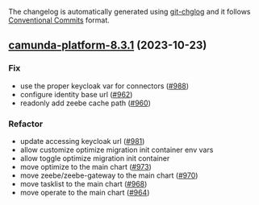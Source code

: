 The changelog is automatically generated using [git-chglog](https://github.com/git-chglog/git-chglog)
and it follows [Conventional Commits](https://www.conventionalcommits.org/en/v1.0.0/) format.


<a name="camunda-platform-8.3.1"></a>
## [camunda-platform-8.3.1](https://github.com/camunda/camunda-platform-helm/compare/camunda-platform-8.3.0...camunda-platform-8.3.1) (2023-10-23)

### Fix

* use the proper keycloak var for connectors ([#988](https://github.com/camunda/camunda-platform-helm/issues/988))
* configure identity base url ([#962](https://github.com/camunda/camunda-platform-helm/issues/962))
* readonly add zeebe cache path ([#960](https://github.com/camunda/camunda-platform-helm/issues/960))

### Refactor

* update accessing keycloak url ([#981](https://github.com/camunda/camunda-platform-helm/issues/981))
* allow customize optimize migration init container env vars
* allow toggle optimize migration init container
* move optimize to the main chart ([#973](https://github.com/camunda/camunda-platform-helm/issues/973))
* move zeebe/zeebe-gateway to the main chart ([#970](https://github.com/camunda/camunda-platform-helm/issues/970))
* move tasklist to the main chart ([#968](https://github.com/camunda/camunda-platform-helm/issues/968))
* move operate to the main chart ([#964](https://github.com/camunda/camunda-platform-helm/issues/964))

